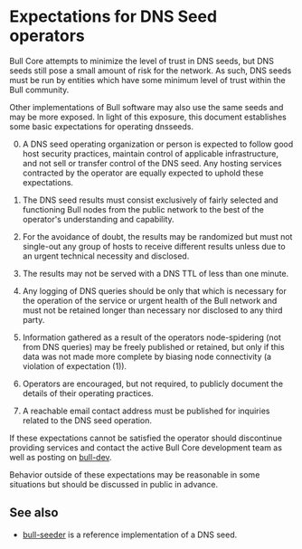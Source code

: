 Expectations for DNS Seed operators
====================================

Bull Core attempts to minimize the level of trust in DNS seeds,
but DNS seeds still pose a small amount of risk for the network.
As such, DNS seeds must be run by entities which have some minimum
level of trust within the Bull community.

Other implementations of Bull software may also use the same
seeds and may be more exposed. In light of this exposure, this
document establishes some basic expectations for operating dnsseeds.

0. A DNS seed operating organization or person is expected to follow good
host security practices, maintain control of applicable infrastructure,
and not sell or transfer control of the DNS seed. Any hosting services
contracted by the operator are equally expected to uphold these expectations.

1. The DNS seed results must consist exclusively of fairly selected and
functioning Bull nodes from the public network to the best of the
operator's understanding and capability.

2. For the avoidance of doubt, the results may be randomized but must not
single-out any group of hosts to receive different results unless due to an
urgent technical necessity and disclosed.

3. The results may not be served with a DNS TTL of less than one minute.

4. Any logging of DNS queries should be only that which is necessary
for the operation of the service or urgent health of the Bull
network and must not be retained longer than necessary nor disclosed
to any third party.

5. Information gathered as a result of the operators node-spidering
(not from DNS queries) may be freely published or retained, but only
if this data was not made more complete by biasing node connectivity
(a violation of expectation (1)).

6. Operators are encouraged, but not required, to publicly document the
details of their operating practices.

7. A reachable email contact address must be published for inquiries
related to the DNS seed operation.

If these expectations cannot be satisfied the operator should
discontinue providing services and contact the active Bull
Core development team as well as posting on
[bull-dev](https://lists.linuxfoundation.org/mailman/listinfo/bull-dev).

Behavior outside of these expectations may be reasonable in some
situations but should be discussed in public in advance.

See also
----------
- [bull-seeder](https://github.com/sipa/bull-seeder) is a reference implementation of a DNS seed.
